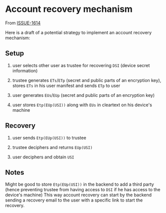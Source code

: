 # Account recovery mechanism

From [ISSUE-1614](https://github.com/Scille/parsec-cloud/issues/1614)

Here is a draft of a potential strategy to implement an account recovery mechanism:

## Setup

1) user selects other user as trustee for recovering `DSI` (device secret information)

2) trustee generates `ETs`/`ETp` (secret and public parts of an encryption key), stores `ETs` in his user manifest and sends `ETp` to user

3) user generates `EUs`/`EUp` (secret and public parts of an encryption key)

4) user stores `Etp(EUp(USI))` along with `EUs` in cleartext on his device's machine

## Recovery

1) user sends `Etp(EUp(USI))` to trustee

2) trustee deciphers and returns `EUp(USI)`

3) user deciphers and obtain `USI`

## Notes

Might be good to store `Etp(EUp(USI))` in the backend to add a third party (hence preventing trustee from having access to `DSI` if he has access to the device's machine)
This way account recovery can start by the backend sending a recovery email to the user with a specific link to start the recovery.
